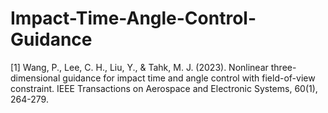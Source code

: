 # Impact-Time-Angle-Control-Guidance
[1] Wang, P., Lee, C. H., Liu, Y., & Tahk, M. J. (2023). Nonlinear three-dimensional guidance for impact time and angle control with field-of-view constraint. IEEE Transactions on Aerospace and Electronic Systems, 60(1), 264-279.

